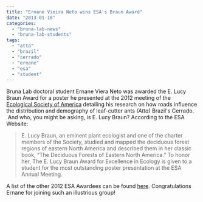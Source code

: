 ```yaml
---
title: "Ernane Vieira Neto wins ESA's Braun Award"
date: "2013-01-18"
categories: 
  - "bruna-lab-news"
  - "bruna-lab-students"
tags: 
  - "atta"
  - "brazil"
  - "cerrado"
  - "ernane"
  - "esa"
  - "student"
---
```


Bruna Lab doctoral student Ernane Viera Neto was awarded the E. Lucy Braun Award for a poster he presented at the 2012 meeting of the [Ecological Society of America](http://www.esa.org/) detailing his research on how roads influence the distribution and demography of leaf-cutter ants _(Atta)_ Brazil's Cerrado.  And who, you might be asking, is E. Lucy Braun? According to the ESA Website:

> E. Lucy Braun, an eminent plant ecologist and one of the charter members of the Society, studied and mapped the deciduous forest regions of eastern North America and described them in her classic book, “The Deciduous Forests of Eastern North America.” To honor her, The E. Lucy Braun Award for Excellence in Ecology is given to a student for the most outstanding poster presentation at the ESA Annual Meeting.

A list of the other 2012 ESA Awardees can be found [here](http://www.esa.org/pdfs/ESA2012AwardWinners.pdf). Congratulations Ernane for joining such an illustrious group!
